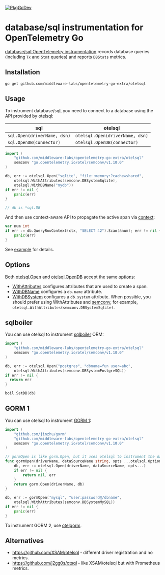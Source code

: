 [![PkgGoDev](https://pkg.go.dev/badge/github.com/middleware-labs/opentelemetry-go-extra/otelsql)](https://pkg.go.dev/github.com/middleware-labs/opentelemetry-go-extra/otelsql)

# database/sql instrumentation for OpenTelemetry Go

[database/sql OpenTelemetry instrumentation](https://uptrace.dev/getinstrument/opentelemetry-database-sql.html)
records database queries (including `Tx` and `Stmt` queries) and reports `DBStats` metrics.

## Installation

```shell
go get github.com/middleware-labs/opentelemetry-go-extra/otelsql
```

## Usage

To instrument database/sql, you need to connect to a database using the API provided by otelsql:

| sql                         | otelsql                         |
| --------------------------- | ------------------------------- |
| `sql.Open(driverName, dsn)` | `otelsql.Open(driverName, dsn)` |
| `sql.OpenDB(connector)`     | `otelsql.OpenDB(connector)`     |

```go
import (
	"github.com/middleware-labs/opentelemetry-go-extra/otelsql"
	semconv "go.opentelemetry.io/otel/semconv/v1.10.0"
)

db, err := otelsql.Open("sqlite", "file::memory:?cache=shared",
	otelsql.WithAttributes(semconv.DBSystemSqlite),
	otelsql.WithDBName("mydb"))
if err != nil {
	panic(err)
}

// db is *sql.DB
```

And then use context-aware API to propagate the active span via
[context](https://uptrace.dev/opentelemetry/go-tracing.html#context):

```go
var num int
if err := db.QueryRowContext(ctx, "SELECT 42").Scan(&num); err != nil {
	panic(err)
}
```

See [example](/example/) for details.

## Options

Both [otelsql.Open](https://pkg.go.dev/github.com/middleware-labs/opentelemetry-go-extra/otelsql#Open) and
[otelsql.OpenDB](https://pkg.go.dev/github.com/middleware-labs/opentelemetry-go-extra/otelsql#OpenDB) accept
the same [options](https://pkg.go.dev/github.com/middleware-labs/opentelemetry-go-extra/otelsql#Option):

- [WithAttributes](https://pkg.go.dev/github.com/middleware-labs/opentelemetry-go-extra/otelsql#WithAttributes)
  configures attributes that are used to create a span.
- [WithDBName](https://pkg.go.dev/github.com/middleware-labs/opentelemetry-go-extra/otelsql#WithDBName)
  configures a `db.name` attribute.
- [WithDBSystem](https://pkg.go.dev/github.com/middleware-labs/opentelemetry-go-extra/otelsql#WithDBSystem)
  configures a `db.system` attribute. When possible, you should prefer using WithAttributes and
  [semconv](https://pkg.go.dev/go.opentelemetry.io/otel/semconv/v1.10.0), for example,
  `otelsql.WithAttributes(semconv.DBSystemSqlite)`.

## sqlboiler

You can use otelsql to instrument [sqlboiler](https://github.com/volatiletech/sqlboiler) ORM:

```go
import (
    "github.com/middleware-labs/opentelemetry-go-extra/otelsql"
    semconv "go.opentelemetry.io/otel/semconv/v1.10.0"
)

db, err := otelsql.Open("postgres", "dbname=fun user=abc",
    otelsql.WithAttributes(semconv.DBSystemPostgreSQL))
if err != nil {
  return err
}

boil.SetDB(db)
```

## GORM 1

You can use otelsql to instrument [GORM 1](https://v1.gorm.io/):

```go
import (
    "github.com/jinzhu/gorm"
    "github.com/middleware-labs/opentelemetry-go-extra/otelsql"
    semconv "go.opentelemetry.io/otel/semconv/v1.10.0"
)

// gormOpen is like gorm.Open, but it uses otelsql to instrument the database.
func gormOpen(driverName, dataSourceName string, opts ...otelsql.Option) (*gorm.DB, error) {
	db, err := otelsql.Open(driverName, dataSourceName, opts...)
	if err != nil {
		return nil, err
	}
	return gorm.Open(driverName, db)
}

db, err := gormOpen("mysql", "user:password@/dbname",
    otelsql.WithAttributes(semconv.DBSystemMySQL))
if err != nil {
    panic(err)
}
```

To instrument GORM 2, use
[otelgorm](https://github.com/middleware-labs/opentelemetry-go-extra/tree/main/otelgorm).

## Alternatives

- https://github.com/XSAM/otelsql - different driver registration and no metrics.
- https://github.com/j2gg0s/otsql - like XSAM/otelsql but with Prometheus metrics.
